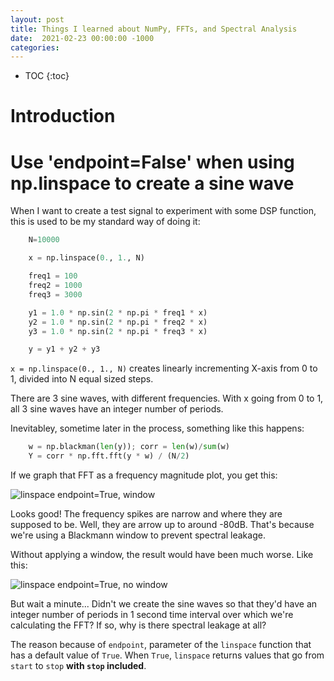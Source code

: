 ```yaml
---
layout: post
title: Things I learned about NumPy, FFTs, and Spectral Analysis
date:  2021-02-23 00:00:00 -1000
categories:
---
```


* TOC
{:toc}

# Introduction

# Use 'endpoint=False' when using np.linspace to create a sine wave

When I want to create a test signal to experiment with some DSP function, this is used to
be my standard way of doing it:


```python
    N=10000

    x = np.linspace(0., 1., N)

    freq1 = 100
    freq2 = 1000
    freq3 = 3000

    y1 = 1.0 * np.sin(2 * np.pi * freq1 * x)
    y2 = 1.0 * np.sin(2 * np.pi * freq2 * x)
    y3 = 1.0 * np.sin(2 * np.pi * freq3 * x)

    y = y1 + y2 + y3
```

`x = np.linspace(0., 1., N)` creates linearly incrementing X-axis from 0 to 1, divided into
N equal sized steps.

There are 3 sine waves, with different frequencies. With x going from 0 to 1, all 3 sine waves
have an integer number of periods.

Inevitabley, sometime later in the process, something like this happens:

```python
    w = np.blackman(len(y)); corr = len(w)/sum(w)
    Y = corr * np.fft.fft(y * w) / (N/2)
```

If we graph that FFT as a frequency magnitude plot, you get this:

![linspace endpoint=True, window](./assets/things_i_learned/linspace_endpoint_window.svg)

Looks good! The frequency spikes are narrow and where they are supposed to be. Well, they
are arrow up to around -80dB. That's because we're using a Blackmann window to prevent
spectral leakage.

Without applying a window, the result would have been much worse. Like this:

![linspace endpoint=True, no window](./assets/things_i_learned/linspace_endpoint_no_window.svg)

But wait a minute... Didn't we create the sine waves so that they'd have an integer number
of periods in 1 second time interval over which we're calculating the FFT? If so, why
is there spectral leakage at all?

The reason because of `endpoint`, parameter of the `linspace` function that has a default
value of `True`. When `True`, `linspace` returns values that go from `start` to `stop` 
**with `stop` included**.

